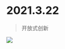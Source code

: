 # 2021.3.22

> 开放式创新

![](https://images-na.ssl-images-amazon.com/images/I/41uVK73P9JL._SX325_BO1,204,203,200_.jpg)